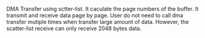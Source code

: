 DMA Transfer using sctter-list. It caculate the page numbers of the buffer. It transmit and receive data page by page. User do not need to call dma transfer mutiple times when transfer large amount of data. However, the scatter-list receive can only receive 2048 bytes data. 
